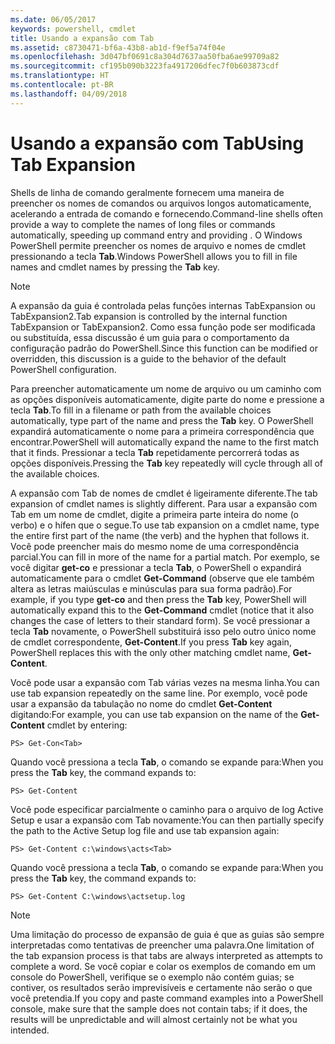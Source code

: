 ```yaml
---
ms.date: 06/05/2017
keywords: powershell, cmdlet
title: Usando a expansão com Tab
ms.assetid: c8730471-bf6a-43b8-ab1d-f9ef5a74f04e
ms.openlocfilehash: 3d047bf0691c8a304d7637aa50fba6ae99709a82
ms.sourcegitcommit: cf195b090b3223fa4917206dfec7f0b603873cdf
ms.translationtype: HT
ms.contentlocale: pt-BR
ms.lasthandoff: 04/09/2018
---
```

# <a name="using-tab-expansion"></a><span data-ttu-id="25aa4-103">Usando a expansão com Tab</span><span class="sxs-lookup"><span data-stu-id="25aa4-103">Using Tab Expansion</span></span>

<span data-ttu-id="25aa4-104">Shells de linha de comando geralmente fornecem uma maneira de preencher os nomes de comandos ou arquivos longos automaticamente, acelerando a entrada de comando e fornecendo.</span><span class="sxs-lookup"><span data-stu-id="25aa4-104">Command-line shells often provide a way to complete the names of long files or commands automatically, speeding up command entry and providing .</span></span> <span data-ttu-id="25aa4-105">O Windows PowerShell permite preencher os nomes de arquivo e nomes de cmdlet pressionando a tecla **Tab**.</span><span class="sxs-lookup"><span data-stu-id="25aa4-105">Windows PowerShell allows you to fill in file names and cmdlet names by pressing the **Tab** key.</span></span>

> [!NOTE]
> <span data-ttu-id="25aa4-106">A expansão da guia é controlada pelas funções internas TabExpansion ou TabExpansion2.</span><span class="sxs-lookup"><span data-stu-id="25aa4-106">Tab expansion is controlled by the internal function TabExpansion or TabExpansion2.</span></span> <span data-ttu-id="25aa4-107">Como essa função pode ser modificada ou substituída, essa discussão é um guia para o comportamento da configuração padrão do PowerShell.</span><span class="sxs-lookup"><span data-stu-id="25aa4-107">Since this function can be modified or overridden, this discussion is a guide to the behavior of the default PowerShell configuration.</span></span>

<span data-ttu-id="25aa4-108">Para preencher automaticamente um nome de arquivo ou um caminho com as opções disponíveis automaticamente, digite parte do nome e pressione a tecla **Tab**.</span><span class="sxs-lookup"><span data-stu-id="25aa4-108">To fill in a filename or path from the available choices automatically, type part of the name and press the **Tab** key.</span></span> <span data-ttu-id="25aa4-109">O PowerShell expandirá automaticamente o nome para a primeira correspondência que encontrar.</span><span class="sxs-lookup"><span data-stu-id="25aa4-109">PowerShell will automatically expand the name to the first match that it finds.</span></span> <span data-ttu-id="25aa4-110">Pressionar a tecla **Tab** repetidamente percorrerá todas as opções disponíveis.</span><span class="sxs-lookup"><span data-stu-id="25aa4-110">Pressing the **Tab** key repeatedly will cycle through all of the available choices.</span></span>

<span data-ttu-id="25aa4-111">A expansão com Tab de nomes de cmdlet é ligeiramente diferente.</span><span class="sxs-lookup"><span data-stu-id="25aa4-111">The tab expansion of cmdlet names is slightly different.</span></span> <span data-ttu-id="25aa4-112">Para usar a expansão com Tab em um nome de cmdlet, digite a primeira parte inteira do nome (o verbo) e o hífen que o segue.</span><span class="sxs-lookup"><span data-stu-id="25aa4-112">To use tab expansion on a cmdlet name, type the entire first part of the name (the verb) and the hyphen that follows it.</span></span> <span data-ttu-id="25aa4-113">Você pode preencher mais do mesmo nome de uma correspondência parcial.</span><span class="sxs-lookup"><span data-stu-id="25aa4-113">You can fill in more of the name for a partial match.</span></span> <span data-ttu-id="25aa4-114">Por exemplo, se você digitar **get-co** e pressionar a tecla **Tab**, o PowerShell o expandirá automaticamente para o cmdlet **Get-Command** (observe que ele também altera as letras maiúsculas e minúsculas para sua forma padrão).</span><span class="sxs-lookup"><span data-stu-id="25aa4-114">For example, if you type **get-co** and then press the **Tab** key, PowerShell will automatically expand this to the **Get-Command** cmdlet (notice that it also changes the case of letters to their standard form).</span></span> <span data-ttu-id="25aa4-115">Se você pressionar a tecla **Tab** novamente, o PowerShell substituirá isso pelo outro único nome de cmdlet correspondente, **Get-Content**.</span><span class="sxs-lookup"><span data-stu-id="25aa4-115">If you press **Tab** key again, PowerShell replaces this with the only other matching cmdlet name, **Get-Content**.</span></span>

<span data-ttu-id="25aa4-116">Você pode usar a expansão com Tab várias vezes na mesma linha.</span><span class="sxs-lookup"><span data-stu-id="25aa4-116">You can use tab expansion repeatedly on the same line.</span></span> <span data-ttu-id="25aa4-117">Por exemplo, você pode usar a expansão da tabulação no nome do cmdlet **Get-Content** digitando:</span><span class="sxs-lookup"><span data-stu-id="25aa4-117">For example, you can use tab expansion on the name of the **Get-Content** cmdlet by entering:</span></span>

```
PS> Get-Con<Tab>
```

<span data-ttu-id="25aa4-118">Quando você pressiona a tecla **Tab**, o comando se expande para:</span><span class="sxs-lookup"><span data-stu-id="25aa4-118">When you press the **Tab** key, the command expands to:</span></span>

```
PS> Get-Content
```

<span data-ttu-id="25aa4-119">Você pode especificar parcialmente o caminho para o arquivo de log Active Setup e usar a expansão com Tab novamente:</span><span class="sxs-lookup"><span data-stu-id="25aa4-119">You can then partially specify the path to the Active Setup log file and use tab expansion again:</span></span>

```
PS> Get-Content c:\windows\acts<Tab>
```

<span data-ttu-id="25aa4-120">Quando você pressiona a tecla **Tab**, o comando se expande para:</span><span class="sxs-lookup"><span data-stu-id="25aa4-120">When you press the **Tab** key, the command expands to:</span></span>

```
PS> Get-Content C:\windows\actsetup.log
```

> [!NOTE]
> <span data-ttu-id="25aa4-121">Uma limitação do processo de expansão de guia é que as guias são sempre interpretadas como tentativas de preencher uma palavra.</span><span class="sxs-lookup"><span data-stu-id="25aa4-121">One limitation of the tab expansion process is that tabs are always interpreted as attempts to complete a word.</span></span> <span data-ttu-id="25aa4-122">Se você copiar e colar os exemplos de comando em um console do PowerShell, verifique se o exemplo não contém guias; se contiver, os resultados serão imprevisíveis e certamente não serão o que você pretendia.</span><span class="sxs-lookup"><span data-stu-id="25aa4-122">If you copy and paste command examples into a PowerShell console, make sure that the sample does not contain tabs; if it does, the results will be unpredictable and will almost certainly not be what you intended.</span></span>